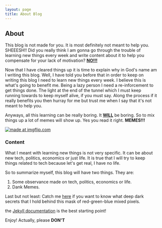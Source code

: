 ```yaml
---
layout: page
title: About Blog
---
```

## About
This blog is not made for you. It is most definitely not meant to help you. SHEEESH!! Did you really think I am gonna go through the trouble of learning new things every week and write content about it to help you compensate for your lack of motivation? **<u>NO!!!</u>**

Now that I have cleared things up it is time to explain why in God's name am I writing this blog. Well, I have told you before that in order to keep on writing this blog I need to learn new things every week. I believe this is what's going to benefit me. Being a lazy person I need a re-inforcement to get things done. The light at the end of the tunnel which I must keep running towards to keep myself alive, if you must say. Along the process if it really benefits you then hurray for me but trust me when I say that it's not meant to help you. 

Anyways, all this learning can be really boring. It **<u>WILL</u>** be boring. So to mix things up a lot of memes will show up. Yes you read it right. **MEMES!!!**

<a href="https://imgflip.com/i/1fwor6"><img src="https://i.imgflip.com/1fwor6.jpg" title="made at imgflip.com"/></a>

### Content
What I meant with learning new things is not very specific. It can be about new tech, politics, economics or just life. It is true that I will try to keep things related to tech because let's get real, I have no life.

So to summarize myself, this blog will have two things. They are:

1. Some observance made on tech, politics, economics or life.
2. Dank Memes.

Last but not least: Catch me [here](#) if you want to know what deep dark secrets that I hold behind this mask of red-green-blue mixed pixels. 

the [Jekyll documentation](http://jekyllrb.com) is the best starting point!

Enjoy! Actually, please **DON'T**